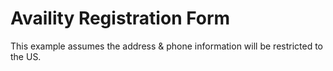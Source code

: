 # Availity Registration Form

This example assumes the address & phone information will be restricted to the US.
